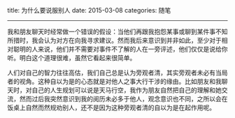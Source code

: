 title: 为什么要说服别人
date: 2015-03-08
categories: 随笔

---

我和朋友聊天时经常做一个错误的假设：当他们再跟我抱怨某事或聊到某件事不知所措时，我会认为对方在向我寻求建议。然而我后来意识到并非如此，至少对于相对聪明的人来说，他们并不需要对事件不了解的人在一旁评述，他们仅仅是说给你听。明白这个道理很难，虽然它看起来很简单。

<!--more-->

人们对自己的智力往往高估，我们自己总是认为旁观者清，其实旁观者未必有当局者的视角。这种自以为是的心态就是对他人之事大行干涉的缘由。比如朋友和我聊天时，对自己的人生规划可以说是天马行空，我作为朋友自然把自己的理解和她交流，然而过后我突然意识到我的阅历未必多于他人，观念意识也不同，之所以会在饭桌上自然而然规劝别人，还不是因为这种旁观者清的自以为是在起作用呢。


